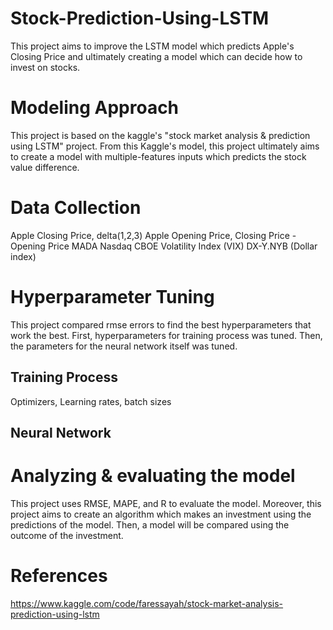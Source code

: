 # Stock-Prediction-Using-LSTM

This project aims to improve the LSTM model which predicts Apple's Closing Price and ultimately creating a model which can decide how to invest on stocks. 

# Modeling Approach
This project is based on the kaggle's "stock market analysis & prediction using LSTM" project. From this Kaggle's model, this project ultimately aims to create a model with multiple-features inputs which predicts the stock value difference. 

# Data Collection
Apple Closing Price, delta(1,2,3)
Apple Opening Price, Closing Price - Opening Price
MADA
Nasdaq
CBOE Volatility Index (VIX)
DX-Y.NYB (Dollar index)

# Hyperparameter Tuning
This project compared rmse errors to find the best hyperparameters that work the best. First, hyperparameters for training process was tuned. Then, the parameters for the neural network itself was tuned. 

## Training Process
Optimizers, Learning rates, batch sizes

## Neural Network

# Analyzing & evaluating the model
This project uses RMSE, MAPE, and R to evaluate the model. Moreover, this project aims to create an algorithm which makes an investment using the predictions of the model. Then, a model will be compared using the outcome of the investment. 

# References
https://www.kaggle.com/code/faressayah/stock-market-analysis-prediction-using-lstm
